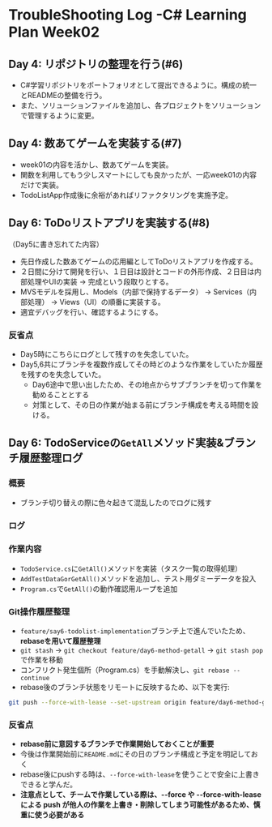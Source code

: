 # TroubleShooting Log -C# Learning Plan Week02

## Day 4: リポジトリの整理を行う(#6)
- C#学習リポジトリをポートフォリオとして提出できるように。構成の統一とREADMEの整備を行う。
- また、ソリューションファイルを追加し、各プロジェクトをソリューションで管理するように変更。  

## Day 4: 数あてゲームを実装する(#7)
- week01の内容を活かし、数あてゲームを実装。
- 関数を利用してもう少しスマートにしても良かったが、一応week01の内容だけで実装。
- TodoListApp作成後に余裕があればリファクタリングを実施予定。

## Day 6: ToDoリストアプリを実装する(#8)
（Day5に書き忘れてた内容）
- 先日作成した数あてゲームの応用編としてToDoリストアプリを作成する。
- ２日間に分けて開発を行い、１日目は設計とコードの外形作成、２日目は内部処理やUIの実装 -> 完成という段取りとする。
- MVSモデルを採用し、Models（内部で保持するデータ） -> Services（内部処理） -> Views（UI）の順番に実装する。
- 適宜デバッグを行い、確認するようにする。

### 反省点
- Day5時にこちらにログとして残すのを失念していた。
- Day5,6共にブランチを複数作成してその時どのような作業をしていたか履歴を残すのを失念していた。
  - Day6途中で思い出したため、その地点からサブブランチを切って作業を勧めることとする
  - 対策として、その日の作業が始まる前にブランチ構成を考える時間を設ける。

## Day 6: TodoServiceの`GetAll`メソッド実装&ブランチ履歴整理ログ
### 概要
- ブランチ切り替えの際に色々起きて混乱したのでログに残す

### ログ
### 作業内容
- `TodoService.cs`に`GetAll()`メソッドを実装（タスク一覧の取得処理）
- `AddTestDataGorGetAll()`メソッドを追加し、テスト用ダミーデータを投入
- `Program.cs`で`GetAll()`の動作確認用ループを追加

### Git操作履歴整理
- `feature/say6-todolist-implementation`ブランチ上で進んでいたため、**rebaseを用いて履歴整理**
- `git stash` -> `git checkout feature/day6-method-getall` -> `git stash pop`で作業を移動
- コンフリクト発生個所（Program.cs）を手動解決し、`git rebase --continue`
- rebase後のブランチ状態をリモートに反映するため、以下を実行:
```bash
git push --force-with-lease --set-upstream origin feature/day6-method-getall
```

### 反省点
- **rebase前に意図するブランチで作業開始しておくことが重要**
- 今後は作業開始前に`README.md`にその日のブランチ構成と予定を明記しておく
- rebase後にpushする時は、`--force-with-lease`を使うことで安全に上書きできると学んだ。
- **注意点として、チームで作業している際は、--force や --force-with-lease による push が他人の作業を上書き・削除してしまう可能性があるため、慎重に使う必要がある**
